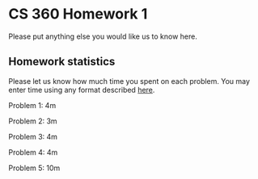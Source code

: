 # CS 360 Homework 1

Please put anything else you would like us to know here.

## Homework statistics

Please let us know how much time you spent on each problem. You may enter time using any format described [here](https://github.com/wroberts/pytimeparse).

Problem 1: 4m

Problem 2: 3m

Problem 3: 4m

Problem 4: 4m

Problem 5: 10m
